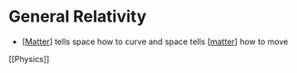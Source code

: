 # General Relativity

- [[Matter]] tells space how to curve and space tells [[matter]] how to move

[[Physics]]

[//begin]: # "Autogenerated link references for markdown compatibility"
[matter]: matter "Matter"
[//end]: # "Autogenerated link references"